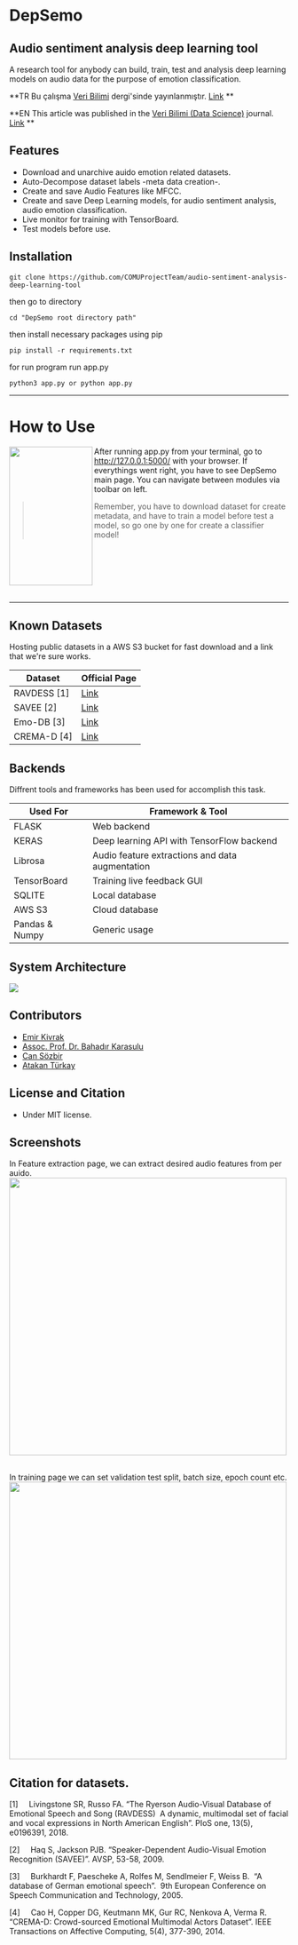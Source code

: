# DepSemo
## Audio sentiment analysis deep learning tool
A research tool for anybody can build, train, test and analysis deep learning models on audio data for the purpose of emotion classification.


**TR  Bu çalışma [Veri Bilimi](https://dergipark.org.tr/en/pub/veri) dergi'sinde yayınlanmıştır. [Link](https://dergipark.org.tr/tr/pub/veri/issue/67424/963310) **


**EN This article was published in the [Veri Bilimi (Data Science)](https://dergipark.org.tr/en/pub/veri) journal. [Link](https://dergipark.org.tr/tr/pub/veri/issue/67424/963310) **

## Features

- Download and unarchive auido emotion related datasets.
- Auto-Decompose dataset labels -meta data creation-.
- Create and save Audio Features like MFCC.
- Create and save Deep Learning models, for  audio sentiment analysis, audio emotion classification.
- Live monitor for training with TensorBoard.
- Test models before use.


## Installation

```
git clone https://github.com/COMUProjectTeam/audio-sentiment-analysis-deep-learning-tool
```

then go to directory

```
cd "DepSemo root directory path"
```

then install necessary packages using pip

```
pip install -r requirements.txt
```

for run program run app.py

```
python3 app.py or python app.py
```
---


# How to Use 

<img align="left" width="150" height="250" src="https://i.im.ge/2021/09/01/Q1Nter.png">

After running app.py from your terminal, go to http://127.0.0.1:5000/ with your browser. If everythings went right, you have to see DepSemo main page. You can navigate between modules via toolbar on left.


> Remember, you have to download dataset for create metadata, and have to train a model before test a model, so go one by one for create a classifier model!

<br />
<br />
<br />
<br />
<br />

---

## Known Datasets

Hosting public datasets in a AWS S3 bucket for fast download and a link that we're sure works.

| Dataset | Official Page |
| ------ | ------ |
| RAVDESS [1] | [Link](https://www.google.com/search?q=ravdess&rlz=1C1FKPE_trTR967TR967&oq=ravdess&aqs=chrome.0.35i39j69i59j0i512j0i20i263i512l2j0i512l5.2190j0j7&sourceid=chrome&ie=UTF-8)|
| SAVEE [2] | [Link](http://kahlan.eps.surrey.ac.uk/savee/)|
| Emo-DB [3] | [Link](http://emodb.bilderbar.info/start.html)|
| CREMA-D [4]  | [Link](https://www.ncbi.nlm.nih.gov/pmc/articles/PMC4313618/)|


## Backends

Diffrent tools and frameworks has been used for accomplish this task.

| Used For | Framework & Tool  |
| ------ | ------ |
| FLASK | Web backend |
| KERAS | Deep learning API with TensorFlow backend|
| Librosa | Audio feature extractions and data augmentation|
| TensorBoard | Training live feedback GUI|
| SQLITE | Local database |
| AWS S3 | Cloud database |
| Pandas & Numpy | Generic usage |

## System Architecture
<img  src="https://i.im.ge/2021/09/02/Q1CFz0.png">

## Contributors

- [Emir Kivrak](https://github.com/emirkivrak)
- [Assoc. Prof. Dr. Bahadır Karasulu](https://scholar.google.com.tr/citations?user=NEhs3ttTIzkC&hl=tr)
- [Can Sözbir](https://github.com/cansozbir)
- [Atakan Türkay](https://github.com/atakanhr)

## License and Citation 

* Under MIT license.

## Screenshots
In Feature extraction page, we can extract desired audio features from per auido.
<img  width="500" height="500" src="https://i.im.ge/2021/09/01/Q1PurP.md.png">

<br/>
In training page we can set validation test split, batch size, epoch count etc.
<img  width="500" height="500" src="https://i.im.ge/2021/09/01/Q1PF51.png">


## Citation for datasets.

[1]     Livingstone SR, Russo FA. “The Ryerson Audio-Visual Database of Emotional Speech and Song (RAVDESS)  A dynamic, multimodal set of facial and vocal expressions in North American English”. PIoS one, 13(5), e0196391, 2018.

[2]     Haq S, Jackson PJB. “Speaker-Dependent Audio-Visual Emotion Recognition (SAVEE)”. AVSP, 53-58, 2009.

[3]     Burkhardt F, Paescheke A, Rolfes M, Sendlmeier F, Weiss B.  “A database of German emotional speech”.  9th European Conference on Speech Communication and Technology, 2005.

[4]     Cao H, Copper DG, Keutmann MK, Gur RC, Nenkova A, Verma R. “CREMA-D: Crowd-sourced Emotional Multimodal Actors Dataset”. IEEE Transactions on Affective Computing, 5(4), 377-390, 2014.
